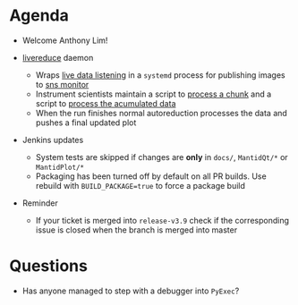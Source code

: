 Agenda
======

* Welcome Anthony Lim!
* [livereduce](https://github.com/mantidproject/livereduce) daemon
  * Wraps [live data listening](https://www.mantidproject.org/MBC_Live_Data_User_Interface) in a `systemd` process for publishing images to [sns monitor](https://monitor.sns.gov/report/nom/88677/)
  * Instrument scientists maintain a script to [process a chunk](https://github.com/mantidproject/autoreduce/blob/master/ReductionScripts/sns/powgen/reduce_PG3_live_proc.py) and a script to [process the acumulated data](https://github.com/mantidproject/autoreduce/blob/master/ReductionScripts/sns/powgen/reduce_PG3_live_post_proc.py)
  * When the run finishes normal autoreduction processes the data and pushes a final updated plot

* Jenkins updates
  * System tests are skipped if changes are **only** in `docs/`, `MantidQt/*` or `MantidPlot/*`
  * Packaging has been turned off by default on all PR builds. Use rebuild with `BUILD_PACKAGE=true` to force a package build

* Reminder
  * If your ticket is merged into `release-v3.9` check if the corresponding issue is closed when the branch is merged into master

Questions
=========

* Has anyone managed to step with a debugger into `PyExec`?
